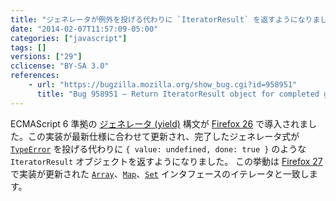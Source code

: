 ```yaml
---
title: "ジェネレータが例外を投げる代わりに `IteratorResult` を返すようになりました"
date: "2014-02-07T11:57:09-05:00"
categories: ["javascript"]
tags: []
versions: ["29"]
cclicense: "BY-SA 3.0"
references:
    - url: "https://bugzilla.mozilla.org/show_bug.cgi?id=958951"
      title: "Bug 958951 – Return IteratorResult object for completed generators instead of throwing"
---
```

ECMAScript 6 準拠の [ジェネレータ (yield)](http://wiki.ecmascript.org/doku.php?id=harmony:generators) 構文が [Firefox 26](https://developer.mozilla.org/ja/Firefox/Releases/26) で導入されました。この実装が最新仕様に合わせて更新され、完了したジェネレータ式が [`TypeError`](https://developer.mozilla.org/ja/docs/Web/JavaScript/Reference/Global_Objects/TypeError) を投げる代わりに `{ value: undefined, done: true }` のような `IteratorResult` オブジェクトを返すようになりました。 この挙動は [Firefox 27](https://www.fxsitecompat.com/ja/docs/2013/iterator-implementation-has-been-updated-to-the-latest-spec/) で実装が更新された [`Array`](https://developer.mozilla.org/ja/docs/Web/JavaScript/Reference/Global_Objects/Array)、[`Map`](https://developer.mozilla.org/ja/docs/Web/JavaScript/Reference/Global_Objects/Map)、[`Set`](https://developer.mozilla.org/ja/docs/Web/JavaScript/Reference/Global_Objects/Set) インタフェースのイテレータと一致します。
